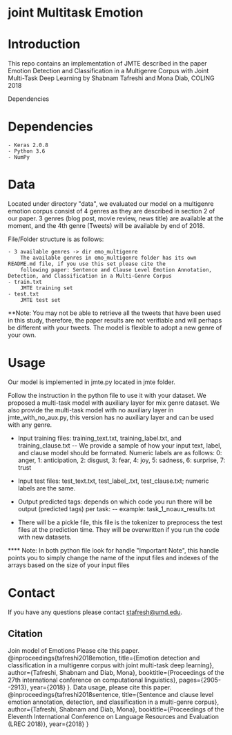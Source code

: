 # joint Multitask Emotion

# Introduction

This repo contains an implementation of JMTE described in the paper Emotion Detection and Classification in a 
Multigenre Corpus with Joint Multi-Task Deep Learning by Shabnam Tafreshi and Mona Diab, COLING 2018

Dependencies

# Dependencies

	- Keras 2.0.8
	- Python 3.6
	- NumPy
	
				
# Data

Located under directory "data", we evaluated our model on a multigenre emotion corpus consist of 4 genres as they are described in 
section 2 of our paper. 3 genres (blog post, movie review, news title) are available at the moment, and the 4th genre (Tweets) will 
be available by end of 2018. 

File/Folder structure is as follows: 

	- 3 available genres -> dir emo_multigenre
		The available genres in emo_multigenre folder has its own README.md file, if you use this set please cite the 
		following paper: Sentence and Clause Level Emotion Annotation, Detection, and Classification in a Multi-Genre Corpus
	- train.txt
		JMTE training set
	- test.txt
		JMTE test set
		
**Note: You may not be able to retrieve all the tweets that have been used in this study, therefore, the paper results are not verifiable and will perhaps be different with your tweets. The model is flexible to adopt a new genre of your own.

# Usage

Our model is implemented in jmte.py located in jmte folder.

Follow the instruction in the python file to use it with your dataset. We proposed a multi-task model with auxiliary layer for mix genre dataset.
We also provide the multi-task model with no auxiliary layer in jmte_with_no_aux.py, this version has no auxiliary layer and can be used with any genre.

- Input training files: training_text.txt, training_label.txt, and training_clause.txt
-- We provide a sample of how your input text, label, and clause model should be formated. Numeric labels are as follows: 
     0: anger, 
	 1: anticipation, 
     2: disgust, 
     3: fear, 
     4: joy, 
     5: sadness, 
     6: surprise, 
     7: trust
     
- Input test files: test_text.txt, test_label_.txt, test_clause.txt; numeric labels are the same.

- Output predicted tags: depends on which code you run there will be output (predicted tags) per task:
-- example: task_1_noaux_results.txt

- There will be a pickle file, this file is the tokenizer to preprocess the test files at the prediction time. They will be overwritten if you run the code with new datasets.

**** Note: In both python file look for handle "Important Note", this handle points you to simply change the name of the input files and indexes of the arrays based on the size of your input files
	
# Contact
If you have any questions please contact stafresh@umd.edu. 
## Citation
Join model of Emotions Please cite this paper. 
@inproceedings{tafreshi2018emotion,
  title={Emotion detection and classification in a multigenre corpus with joint multi-task deep learning},
  author={Tafreshi, Shabnam and Diab, Mona},
  booktitle={Proceedings of the 27th international conference on computational linguistics},
  pages={2905--2913},
  year={2018}
}. 
Data usage, please cite this paper.   
@inproceedings{tafreshi2018sentence,
  title={Sentence and clause level emotion annotation, detection, and classification in a multi-genre corpus},
  author={Tafreshi, Shabnam and Diab, Mona},
  booktitle={Proceedings of the Eleventh International Conference on Language Resources and Evaluation (LREC 2018)},
  year={2018}
}
